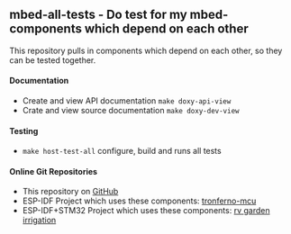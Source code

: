 ## mbed-all-tests  - Do test for my mbed-components which depend on each other

This repository pulls in components which depend on each other, so they can be tested together.


#### Documentation
   *  Create and view API documentation `make doxy-api-view`
   *  Crate and view source documentation `make doxy-dev-view`

#### Testing  
   *  `make host-test-all`  configure, build and runs all tests


#### Online Git Repositories
   * This repository on [GitHub](https://github.com/zwiebert/mbed-all-tests.git)
   * ESP-IDF Project which uses these components: [tronferno-mcu](https://github.com/zwiebert/tronferno-mcu.git)
   * ESP-IDF+STM32 Project which uses these  components: [rv garden irrigation](https://github.com/zwiebert/irrigation_control.git)

